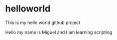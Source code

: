 # helloworld
This is my hello world github project

Hello my name is Miguel and I am learning scripting
